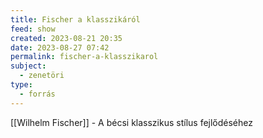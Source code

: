 ```yaml
---
title: Fischer a klasszikáról
feed: show
created: 2023-08-21 20:35
date: 2023-08-27 07:42
permalink: fischer-a-klasszikarol
subject:
  - zenetöri
type:
  - forrás
---
```


[[Wilhelm Fischer]] - A bécsi klasszikus stílus fejlődéséhez